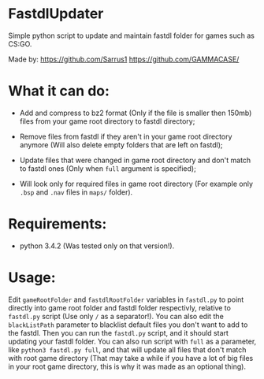 
# FastdlUpdater

Simple python script to update and maintain fastdl folder for games such as CS:GO.

Made by:
https://github.com/Sarrus1
https://github.com/GAMMACASE/


  

# What it can do:

* Add and compress to bz2 format (Only if the file is smaller then 150mb) files from your game root directory to fastdl directory;

* Remove files from fastdl if they aren't in your game root directory anymore (Will also delete empty folders that are left on fastdl);

* Update files that were changed in game root directory and don't match to fastdl ones (Only when ``full`` argument is specified);

* Will look only for required files in game root directory (For example only ``.bsp`` and ``.nav`` files in ``maps/`` folder).

  

# Requirements:

* python 3.4.2 (Was tested only on that version!).

  

# Usage:

Edit ``gameRootFolder`` and ``fastdlRootFolder`` variables in ``fastdl.py`` to point directly into game root folder and fastdl folder respectivly, relative to ``fastdl.py`` script (Use only ``/`` as a separator!). You can also edit the ``blackListPath`` parameter to blacklist default files you don't want to add to the fastdl. Then you can run the ``fastdl.py`` script, and it should start updating your fastdl folder. You can also run script with ``full`` as a parameter, like ``python3 fastdl.py full``, and that will update all files that don't match with root game directory (That may take a while if you have a lot of big files in your root game directory, this is why it was made as an optional thing).
